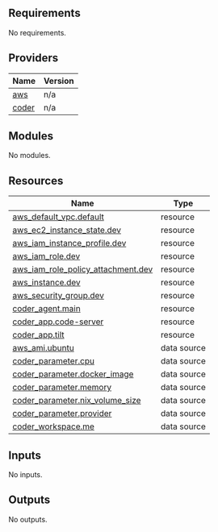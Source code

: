 <!-- BEGIN_TF_DOCS -->
## Requirements

No requirements.

## Providers

| Name | Version |
|------|---------|
| <a name="provider_aws"></a> [aws](#provider\_aws) | n/a |
| <a name="provider_coder"></a> [coder](#provider\_coder) | n/a |

## Modules

No modules.

## Resources

| Name | Type |
|------|------|
| [aws_default_vpc.default](https://registry.terraform.io/providers/hashicorp/aws/latest/docs/resources/default_vpc) | resource |
| [aws_ec2_instance_state.dev](https://registry.terraform.io/providers/hashicorp/aws/latest/docs/resources/ec2_instance_state) | resource |
| [aws_iam_instance_profile.dev](https://registry.terraform.io/providers/hashicorp/aws/latest/docs/resources/iam_instance_profile) | resource |
| [aws_iam_role.dev](https://registry.terraform.io/providers/hashicorp/aws/latest/docs/resources/iam_role) | resource |
| [aws_iam_role_policy_attachment.dev](https://registry.terraform.io/providers/hashicorp/aws/latest/docs/resources/iam_role_policy_attachment) | resource |
| [aws_instance.dev](https://registry.terraform.io/providers/hashicorp/aws/latest/docs/resources/instance) | resource |
| [aws_security_group.dev](https://registry.terraform.io/providers/hashicorp/aws/latest/docs/resources/security_group) | resource |
| [coder_agent.main](https://registry.terraform.io/providers/coder/coder/latest/docs/resources/agent) | resource |
| [coder_app.code-server](https://registry.terraform.io/providers/coder/coder/latest/docs/resources/app) | resource |
| [coder_app.tilt](https://registry.terraform.io/providers/coder/coder/latest/docs/resources/app) | resource |
| [aws_ami.ubuntu](https://registry.terraform.io/providers/hashicorp/aws/latest/docs/data-sources/ami) | data source |
| [coder_parameter.cpu](https://registry.terraform.io/providers/coder/coder/latest/docs/data-sources/parameter) | data source |
| [coder_parameter.docker_image](https://registry.terraform.io/providers/coder/coder/latest/docs/data-sources/parameter) | data source |
| [coder_parameter.memory](https://registry.terraform.io/providers/coder/coder/latest/docs/data-sources/parameter) | data source |
| [coder_parameter.nix_volume_size](https://registry.terraform.io/providers/coder/coder/latest/docs/data-sources/parameter) | data source |
| [coder_parameter.provider](https://registry.terraform.io/providers/coder/coder/latest/docs/data-sources/parameter) | data source |
| [coder_workspace.me](https://registry.terraform.io/providers/coder/coder/latest/docs/data-sources/workspace) | data source |

## Inputs

No inputs.

## Outputs

No outputs.
<!-- END_TF_DOCS -->
